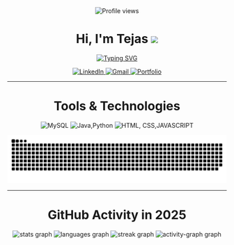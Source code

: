 

<div id="header" align="center">
  <img src="https://komarev.com/ghpvc/?username=tejas-jiddewar&label=PROFILE+VIEWS&color=0066CC&style=flat" alt="Profile views"/>
  <h1>
    Hi, I'm Tejas 
    <img src="https://media.giphy.com/media/hvRJCLFzcasrR4ia7z/giphy.gif" width="30px"/>
  </h1>

  <p align="center">
    <a href="https://github.com/tejas-jiddewar">
      <img src="https://readme-typing-svg.herokuapp.com?font=Fira+Code&weight=600&size=25&duration=3000&pause=1000&color=0066CC&center=true&vCenter=true&width=650&lines=Data+Analyst+%7C+BI+Enthusiast;Building+dashboards+that+speak+volumes;SQL+%7C+Power+BI+%7C+Tableau+%7C+Excel;Automating+insights+using+data;Let%E2%80%99s+turn+data+into+decisions!" alt="Typing SVG" />
    </a>
  </p>

  <div>
    <a href="https://linkedin.com/in/your-linkedin-profile" target="_blank">
      <img src="https://img.shields.io/badge/LinkedIn-0077B5?style=for-the-badge&logo=linkedin&logoColor=white" alt="LinkedIn"/>
    </a>
    <a href="mailto:your.email@example.com">
      <img src="https://img.shields.io/badge/Gmail-D14836?style=for-the-badge&logo=gmail&logoColor=white" alt="Gmail"/>
    </a>
    <a href="https://your-portfolio-website.com" target="_blank">
      <img src="https://img.shields.io/badge/Portfolio-343434?style=for-the-badge&logo=google-chrome&logoColor=white" alt="Portfolio"/>
    </a>
  </div>
</div>

---

###  <h1 align="center">Tools & Technologies</h1>

<p align="center">
  <!-- Databases -->
  <img src="https://skillicons.dev/icons?i=mysql" alt="MySQL" />

  <!-- Programming -->
  <img src="https://skillicons.dev/icons?i=java,python" alt="Java,Python" />

  <!-- Web Dev -->
  <img src="https://skillicons.dev/icons?i=html,css,javascript" alt="HTML, CSS,JAVASCRIPT" />
</p>

<div align="center">
  <picture>
    <source
      media="(prefers-color-scheme: dark)"
      srcset="https://raw.githubusercontent.com/platane/snk/output/github-contribution-grid-snake-dark.svg"
    />
    <source
      media="(prefers-color-scheme: light)"
      srcset="https://raw.githubusercontent.com/platane/snk/output/github-contribution-grid-snake.svg"
    />
    <img
      alt="github contribution grid snake animation"
      src="https://raw.githubusercontent.com/platane/snk/output/github-contribution-grid-snake.svg"
    />
  </picture>
</div>


---

### <h1 align="center"> GitHub Activity in 2025 </h1>

<div align="center">
  <img src="https://github-readme-stats.vercel.app/api?username=tejas-jiddewar&hide_title=false&hide_rank=false&show_icons=true&include_all_commits=true&count_private=true&disable_animations=false&theme=dracula&locale=en&hide_border=false&order=1" height="150" alt="stats graph"  />
  <img src="https://github-readme-stats.vercel.app/api/top-langs?username=tejas-jiddewar&locale=en&hide_title=false&layout=compact&card_width=320&langs_count=5&theme=dracula&hide_border=false&order=2" height="150" alt="languages graph"  />
  <img src="https://streak-stats.demolab.com?user=tejas-jiddewar&locale=en&mode=daily&theme=dracula&hide_border=false&border_radius=5&order=3" height="150" alt="streak graph"  />
  <img src="https://github-readme-activity-graph.vercel.app/graph?username=tejas-jiddewar&radius=16&theme=react&area=true&order=5" height="300" alt="activity-graph graph"  />
</div>


